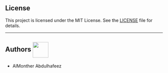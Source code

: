 ## License

This project is licensed under the MIT License. See the [LICENSE](LICENSE) file for details.

---
## Authors <img src="https://cdn-icons-png.flaticon.com/128/2463/2463510.png" width=50 align=center>

* AlMonther Abdulhafeez <a href="https://github.com/AlMonther9" a>
